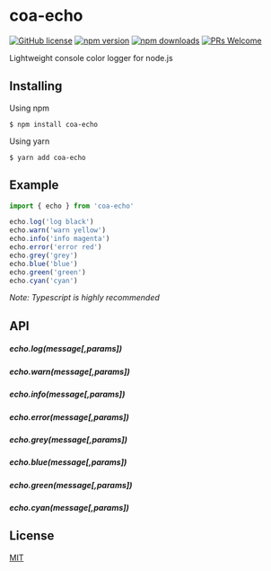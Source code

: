 # coa-echo

[![GitHub license](https://img.shields.io/badge/license-MIT-green.svg?style=flat-square)](LICENSE)
[![npm version](https://img.shields.io/npm/v/coa-echo.svg?style=flat-square)](https://www.npmjs.org/package/coa-echo)
[![npm downloads](https://img.shields.io/npm/dm/coa-echo.svg?style=flat-square)](http://npm-stat.com/charts.html?package=coa-echo)
[![PRs Welcome](https://img.shields.io/badge/PRs-welcome-brightgreen.svg?style=flat-square)](https://github.com/coajs/coa-echo/pulls)

Lightweight console color logger for node.js

## Installing

Using npm

``` shell script
$ npm install coa-echo
```

Using yarn

``` shell script
$ yarn add coa-echo
```

## Example

```typescript
import { echo } from 'coa-echo'

echo.log('log black')
echo.warn('warn yellow')
echo.info('info magenta')
echo.error('error red')
echo.grey('grey')
echo.blue('blue')
echo.green('green')
echo.cyan('cyan')
```

*Note: Typescript is highly recommended*

## API

##### echo.log(message[,params])
##### echo.warn(message[,params])
##### echo.info(message[,params])
##### echo.error(message[,params])
##### echo.grey(message[,params])
##### echo.blue(message[,params])
##### echo.green(message[,params])
##### echo.cyan(message[,params])

## License

[MIT](LICENSE)